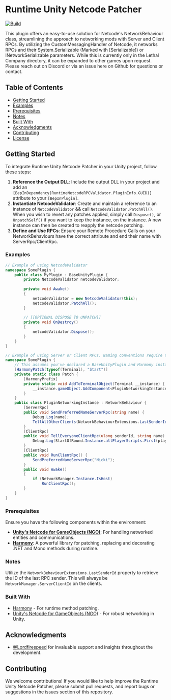 # Runtime Unity Netcode Patcher
[![Build](https://github.com/NicholasScott1337/RuntimeNetcodeRPCValidator/actions/workflows/build.yml/badge.svg)](https://github.com/NicholasScott1337/RuntimeNetcodeRPCValidator/actions/workflows/build.yml)

This plugin offers an easy-to-use solution for Netcode's NetworkBehaviour class, streamlining the approach to networking mods with Server and Client RPCs. By utilizing the CustomMessagingHandler of Netcode, it networks RPCs and their System.Serializable (Marked with [Serializable]) or INetworkSerializable parameters. While this is currently only in the Lethal Company directory, it can be expanded to other games upon request. Please reach out on Discord or via an issue here on Github for questions or contact.


## Table of Contents
- [Getting Started](#getting-started)
- [Examples](#examples)
- [Prerequisites](#prerequisites)
- [Notes](#notes)
- [Built With](#built-with)
- [Acknowledgments](#acknowledgments)
- [Contributing](#contributing)
- [License](#license)

## Getting Started

To integrate Runtime Unity Netcode Patcher in your Unity project, follow these steps:

1. **Reference the Output DLL**: Include the output DLL in your project and add an `[BepInDependency(RuntimeNetcodeRPCValidator.PluginInfo.GUID)]` attribute to your `[BepInPlugin]`.
2. **Instantiate NetcodeValidator**: Create and maintain a reference to an instance of `NetcodeValidator` && call `NetcodeValidator.PatchAll()`. When you wish to revert any patches applied, simply call `Dispose()`, or `UnpatchSelf()` if you want to keep the instance, on the instance. A new instance can then be created to reapply the netcode patching.
3. **Define and Use RPCs**: Ensure your Remote Procedure Calls on your NetworkBehaviours have the correct attribute and end their name with ServerRpc/ClientRpc.

### Examples

```csharp
// Example of using NetcodeValidator
namespace SomePlugin {
    public class MyPlugin : BaseUnityPlugin {
        private NetcodeValidator netcodeValidator;
        
        private void Awake()
        {
            netcodeValidator = new NetcodeValidator(this);
            netcodeValidator.PatchAll();
        }
        
        // [[OPTIONAL DISPOSE TO UNPATCH]]
        private void OnDestroy()
        {
            netcodeValidator.Dispose();
        }
    }
}
```


```csharp
// Example of using Server or Client RPCs. Naming conventions require the method to end with the corresponding attribute name.
namespace SomePlugin {
    // This assumes you've declared a BaseUnityPlugin and Harmony instance elsewhere. Including the previous snippet about NetcodeValidator.
    [HarmonyPatch(typeof(Terminal), "Start")]
    private static class Patch {
        [HarmonyPrefix]
        private static void AddToTerminalObject(Terminal __instance) {
            __instance.gameObject.AddComponent<PluginNetworkingInstance>();
        }
    }
    public class PluginNetworkingInstance : NetworkBehaviour {
        [ServerRpc]
        public void SendPreferredNameServerRpc(string name) {
            Debug.Log(name);
            TellAllOtherClients(NetworkBehaviourExtensions.LastSenderId, name);
        }
        [ClientRpc]
        public void TellEveryoneClientRpc(ulong senderId, string name) {
            Debug.Log(StartOfRound.Instance.allPlayerScripts.First(playerController => playerController.actualClientId == senderId).playerUsername + " is now " + name);
        }
        [ClientRpc]
        public void RunClientRpc() {
            SendPreferredNameServerRpc("Nicki");
        }
        public void Awake()
        {
            if (NetworkManager.Instance.IsHost)
                RunClientRpc();
        }
    }
}
```

### Prerequisites

Ensure you have the following components within the environment:

- **[Unity's Netcode for GameObjects (NGO)](https://github.com/Unity-Technologies/com.unity.netcode.gameobjects)**: For handling networked entities and communications.
- **[Harmony](https://github.com/pardeike/Harmony)**: A powerful library for patching, replacing and decorating .NET and Mono methods during runtime.

### Notes

Utilize the `NetworkBehaviourExtensions.LastSenderId` property to retrieve the ID of the last RPC sender. This will always be `NetworkManager.ServerClientId` on the clients.


### Built With

- [Harmony](https://github.com/pardeike/Harmony) - For runtime method patching.
- [Unity's Netcode for GameObjects (NGO)](https://github.com/Unity-Technologies/com.unity.netcode.gameobjects) - For robust networking in Unity.

## Acknowledgments

- [@Lordfirespeed](https://www.discordapp.com/users/290259615059279883) for invaluable support and insights throughout the development.

## Contributing

We welcome contributions! If you would like to help improve the Runtime Unity Netcode Patcher, please submit pull requests, and report bugs or suggestions in the issues section of this repository.

